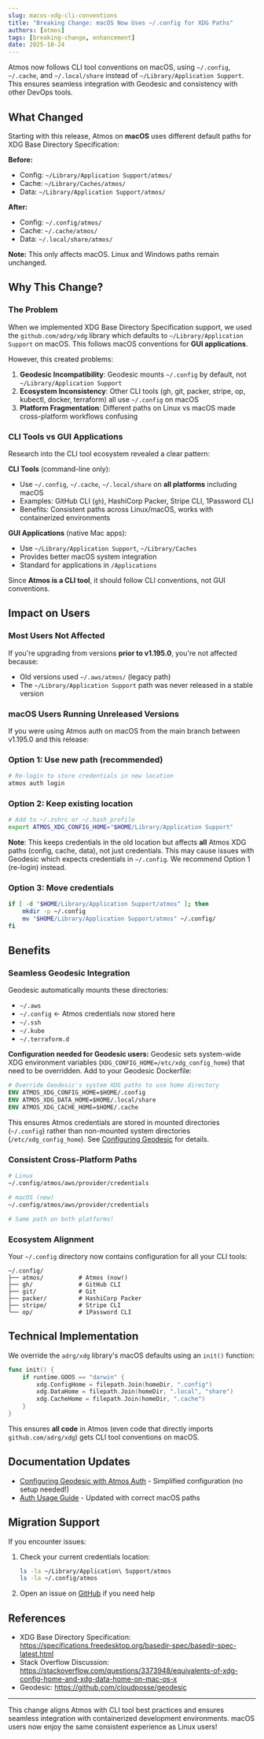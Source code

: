 ```yaml
---
slug: macos-xdg-cli-conventions
title: "Breaking Change: macOS Now Uses ~/.config for XDG Paths"
authors: [atmos]
tags: [breaking-change, enhancement]
date: 2025-10-24
---
```


Atmos now follows CLI tool conventions on macOS, using `~/.config`, `~/.cache`, and `~/.local/share` instead of `~/Library/Application Support`. This ensures seamless integration with Geodesic and consistency with other DevOps tools.

<!--truncate-->

## What Changed

Starting with this release, Atmos on **macOS** uses different default paths for XDG Base Directory Specification:

**Before:**
- Config: `~/Library/Application Support/atmos/`
- Cache: `~/Library/Caches/atmos/`
- Data: `~/Library/Application Support/atmos/`

**After:**
- Config: `~/.config/atmos/`
- Cache: `~/.cache/atmos/`
- Data: `~/.local/share/atmos/`

**Note:** This only affects macOS. Linux and Windows paths remain unchanged.

## Why This Change?

### The Problem

When we implemented XDG Base Directory Specification support, we used the `github.com/adrg/xdg` library which defaults to `~/Library/Application Support` on macOS. This follows macOS conventions for **GUI applications**.

However, this created problems:

1. **Geodesic Incompatibility**: Geodesic mounts `~/.config` by default, not `~/Library/Application Support`
2. **Ecosystem Inconsistency**: Other CLI tools (gh, git, packer, stripe, op, kubectl, docker, terraform) all use `~/.config` on macOS
3. **Platform Fragmentation**: Different paths on Linux vs macOS made cross-platform workflows confusing

### CLI Tools vs GUI Applications

Research into the CLI tool ecosystem revealed a clear pattern:

**CLI Tools** (command-line only):
- Use `~/.config`, `~/.cache`, `~/.local/share` on **all platforms** including macOS
- Examples: GitHub CLI (`gh`), HashiCorp Packer, Stripe CLI, 1Password CLI
- Benefits: Consistent paths across Linux/macOS, works with containerized environments

**GUI Applications** (native Mac apps):
- Use `~/Library/Application Support`, `~/Library/Caches`
- Provides better macOS system integration
- Standard for applications in `/Applications`

Since **Atmos is a CLI tool**, it should follow CLI conventions, not GUI conventions.

## Impact on Users

### Most Users Not Affected

If you're upgrading from versions **prior to v1.195.0**, you're not affected because:
- Old versions used `~/.aws/atmos/` (legacy path)
- The `~/Library/Application Support` path was never released in a stable version

### macOS Users Running Unreleased Versions

If you were using Atmos auth on macOS from the main branch between v1.195.0 and this release:

### Option 1: Use new path (recommended)
```bash
# Re-login to store credentials in new location
atmos auth login
```

### Option 2: Keep existing location
```bash
# Add to ~/.zshrc or ~/.bash_profile
export ATMOS_XDG_CONFIG_HOME="$HOME/Library/Application Support"
```

**Note**: This keeps credentials in the old location but affects **all** Atmos XDG paths (config, cache, data), not just credentials. This may cause issues with Geodesic which expects credentials in `~/.config`. We recommend Option 1 (re-login) instead.

### Option 3: Move credentials
```bash
if [ -d "$HOME/Library/Application Support/atmos" ]; then
    mkdir -p ~/.config
    mv "$HOME/Library/Application Support/atmos" ~/.config/
fi
```

## Benefits

### Seamless Geodesic Integration

Geodesic automatically mounts these directories:
- `~/.aws`
- `~/.config` ← Atmos credentials now stored here
- `~/.ssh`
- `~/.kube`
- `~/.terraform.d`

**Configuration needed for Geodesic users:** Geodesic sets system-wide XDG environment variables (`XDG_CONFIG_HOME=/etc/xdg_config_home`) that need to be overridden. Add to your Geodesic Dockerfile:

```dockerfile
# Override Geodesic's system XDG paths to use home directory
ENV ATMOS_XDG_CONFIG_HOME=$HOME/.config
ENV ATMOS_XDG_DATA_HOME=$HOME/.local/share
ENV ATMOS_XDG_CACHE_HOME=$HOME/.cache
```

This ensures Atmos credentials are stored in mounted directories (`~/.config`) rather than non-mounted system directories (`/etc/xdg_config_home`). See [Configuring Geodesic](/cli/commands/auth/tutorials/configuring-geodesic) for details.

### Consistent Cross-Platform Paths

```bash
# Linux
~/.config/atmos/aws/provider/credentials

# macOS (new)
~/.config/atmos/aws/provider/credentials

# Same path on both platforms!
```

### Ecosystem Alignment

Your `~/.config` directory now contains configuration for all your CLI tools:
```
~/.config/
├── atmos/          # Atmos (now!)
├── gh/             # GitHub CLI
├── git/            # Git
├── packer/         # HashiCorp Packer
├── stripe/         # Stripe CLI
└── op/             # 1Password CLI
```

## Technical Implementation

We override the `adrg/xdg` library's macOS defaults using an `init()` function:

```go
func init() {
    if runtime.GOOS == "darwin" {
        xdg.ConfigHome = filepath.Join(homeDir, ".config")
        xdg.DataHome = filepath.Join(homeDir, ".local", "share")
        xdg.CacheHome = filepath.Join(homeDir, ".cache")
    }
}
```

This ensures **all code** in Atmos (even code that directly imports `github.com/adrg/xdg`) gets CLI tool conventions on macOS.

## Documentation Updates

- [Configuring Geodesic with Atmos Auth](/cli/commands/auth/tutorials/configuring-geodesic) - Simplified configuration (no setup needed!)
- [Auth Usage Guide](/cli/commands/auth/usage) - Updated with correct macOS paths

## Migration Support

If you encounter issues:

1. Check your current credentials location:
   ```bash
   ls -la ~/Library/Application\ Support/atmos
   ls -la ~/.config/atmos
   ```

2. Open an issue on [GitHub](https://github.com/cloudposse/atmos/issues) if you need help

## References

- XDG Base Directory Specification: https://specifications.freedesktop.org/basedir-spec/basedir-spec-latest.html
- Stack Overflow Discussion: https://stackoverflow.com/questions/3373948/equivalents-of-xdg-config-home-and-xdg-data-home-on-mac-os-x
- Geodesic: https://github.com/cloudposse/geodesic

---

This change aligns Atmos with CLI tool best practices and ensures seamless integration with containerized development environments. macOS users now enjoy the same consistent experience as Linux users!

